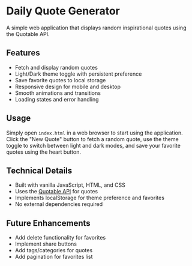 # Daily Quote Generator

A simple web application that displays random inspirational quotes using the Quotable API.

## Features

- Fetch and display random quotes
- Light/Dark theme toggle with persistent preference
- Save favorite quotes to local storage
- Responsive design for mobile and desktop
- Smooth animations and transitions
- Loading states and error handling

## Usage

Simply open `index.html` in a web browser to start using the application. Click the "New Quote" button to fetch a random quote, use the theme toggle to switch between light and dark modes, and save your favorite quotes using the heart button.

## Technical Details

- Built with vanilla JavaScript, HTML, and CSS
- Uses the [Quotable API](https://api.quotable.io/) for quotes
- Implements localStorage for theme preference and favorites
- No external dependencies required

## Future Enhancements

- Add delete functionality for favorites
- Implement share buttons
- Add tags/categories for quotes
- Add pagination for favorites list
